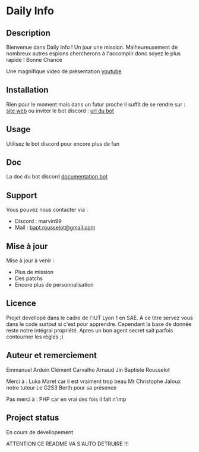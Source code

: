 # Daily Info

<!-- 
  ____        _ _         ___        __       
 |  _ \  __ _(_) |_   _  |_ _|_ __  / _| ___  
 | | | |/ _` | | | | | |  | || '_ \| |_ / _ \ 
 | |_| | (_| | | | |_| |  | || | | |  _| (_) |
 |____/ \__,_|_|_|\__, | |___|_| |_|_|  \___/ 
                  |___/                       
 -->


## Description
Bienvenue dans Daily Info ! Un jour une mission. Malheureusement de nombreux autres espions chercherons à l'accomplir donc soyez le plus rapide ! Bonne Chance

Une magnifique video de présentation [youtube](https://youtu.be/Shcp3Ui-KUo)

## Installation
Rien pour le moment mais dans un futur proche il suffit de se rendre sur : [site web](https://www.youtube.com/watch?v=oxzEdm29JLw) ou inviter le bot discord : [url du bot](https://discord.com/api/oauth2/authorize?client_id=1164841675278008331&permissions=8&scope=bot)

## Usage
Utilisez le bot discord pour encore plus de fun

## Doc
La doc du bot discord [documentation bot](https://docs.google.com/document/d/1CEU-0PXjq97dQDw70YPP-nofSZkLCJuZ6QEEaGeYlmE/edit?usp=sharing)

## Support
Vous pouvez nous contacter via :
- Discord : marvin99
- Mail : bapt.rousselot@gmail.com

## Mise à jour
Mise à jour à venir :
- Plus de mission 
- Des patchs
- Encore plus de personnalisation

## Licence
Projet devellopé dans le cadre de l'IUT Lyon 1 en SAE. A ce titre servez vous dans le code surtout si c'est pour apprendre. Cependant la base de donnée reste notre intégral propriété. Apres un bon agent secret sait parfois contourner les règles ;) 

## Auteur et remerciement
Emmanuel Ardoin 
Clément Carvalho 
Arnaud Jin
Baptiste Rousselot 

Merci à :
Luka Maret car il est vraiment trop beau
Mr Christophe Jaloux notre tuteur
Le G2S3
Berth pour sa présence

Pas merci à : 
PHP car en vrai des fois il fait n'imp

## Project status
En cours de dévellopement

ATTENTION CE README VA S'AUTO DETRUIRE !!!